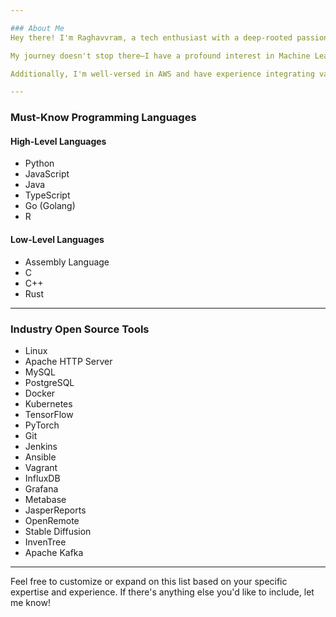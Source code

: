 ```yaml
---

### About Me
Hey there! I'm Raghavvram, a tech enthusiast with a deep-rooted passion for Cyber-Security. I thrive on the thrill of identifying and mitigating cyber vulnerabilities and exploits. With an ever-watchful eye, I navigate the digital landscape, ensuring that systems remain secure and resilient against threats. My curiosity extends beyond just security; I'm also venturing into the fascinating world of Quantum Computing. Though I'm a beginner in this field, I'm captivated by its potential to revolutionize technology as we know it.

My journey doesn't stop there—I have a profound interest in Machine Learning, Deep Learning, and Artificial Intelligence. I believe in leveraging these cutting-edge technologies to evolve industries and make a tangible impact. My vision is to simplify complex tech, making it accessible to everyone. I aspire to create solutions that empower individuals without overwhelming them with intricacies. By abstracting the complexity, I aim to bring the benefits of AI and ML to the layman, transforming the way we interact with technology.

Additionally, I'm well-versed in AWS and have experience integrating various technologies, including DevOps practices, to create seamless and efficient workflows. I'm passionate about merging Cyber-Security, Quantum Computing, ML, DL, AI, and DevOps to drive innovation and elevate the tech industry. Let's connect and collaborate on projects that push the boundaries of what's possible!

---
```


### Must-Know Programming Languages

#### High-Level Languages
- Python
- JavaScript
- Java
- TypeScript
- Go (Golang)
- R

#### Low-Level Languages
- Assembly Language
- C
- C++
- Rust

---

### Industry Open Source Tools

- Linux
- Apache HTTP Server
- MySQL
- PostgreSQL
- Docker
- Kubernetes
- TensorFlow
- PyTorch
- Git
- Jenkins
- Ansible
- Vagrant
- InfluxDB
- Grafana
- Metabase
- JasperReports
- OpenRemote
- Stable Diffusion
- InvenTree
- Apache Kafka

---

Feel free to customize or expand on this list based on your specific expertise and experience. If there's anything else you'd like to include, let me know!
